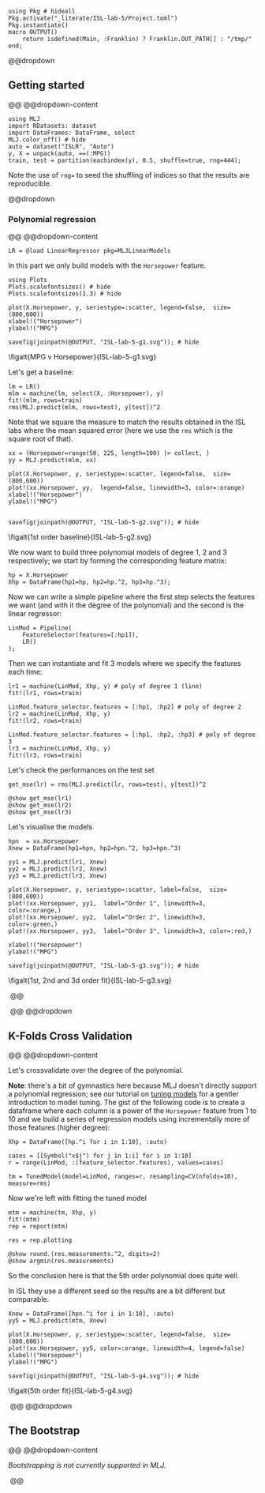 <!--This file was generated, do not modify it.-->
````julia:ex1
using Pkg # hideall
Pkg.activate("_literate/ISL-lab-5/Project.toml")
Pkg.instantiate()
macro OUTPUT()
    return isdefined(Main, :Franklin) ? Franklin.OUT_PATH[] : "/tmp/"
end;
````

@@dropdown
## Getting started
@@
@@dropdown-content

````julia:ex2
using MLJ
import RDatasets: dataset
import DataFrames: DataFrame, select
MLJ.color_off() # hide
auto = dataset("ISLR", "Auto")
y, X = unpack(auto, ==(:MPG))
train, test = partition(eachindex(y), 0.5, shuffle=true, rng=444);
````

Note the use of `rng=` to seed the shuffling of indices so that the results are reproducible.

@@dropdown
### Polynomial regression
@@
@@dropdown-content

````julia:ex3
LR = @load LinearRegressor pkg=MLJLinearModels
````

In this part we only build models with the `Horsepower` feature.

````julia:ex4
using Plots
Plots.scalefontsizes() # hide
Plots.scalefontsizes(1.3) # hide

plot(X.Horsepower, y, seriestype=:scatter, legend=false,  size=(800,600))
xlabel!("Horsepower")
ylabel!("MPG")

savefig(joinpath(@OUTPUT, "ISL-lab-5-g1.svg")); # hide
````

\figalt{MPG v Horsepower}{ISL-lab-5-g1.svg}

Let's get a baseline:

````julia:ex5
lm = LR()
mlm = machine(lm, select(X, :Horsepower), y)
fit!(mlm, rows=train)
rms(MLJ.predict(mlm, rows=test), y[test])^2
````

Note that we square the measure to  match the results obtained in the ISL labs where the mean squared error (here we use the `rms` which is the square root of that).

````julia:ex6
xx = (Horsepower=range(50, 225, length=100) |> collect, )
yy = MLJ.predict(mlm, xx)

plot(X.Horsepower, y, seriestype=:scatter, legend=false,  size=(800,600))
plot!(xx.Horsepower, yy,  legend=false, linewidth=3, color=:orange)
xlabel!("Horsepower")
ylabel!("MPG")


savefig(joinpath(@OUTPUT, "ISL-lab-5-g2.svg")); # hide
````

\figalt{1st order baseline}{ISL-lab-5-g2.svg}

We now want to build three polynomial models of degree 1, 2 and 3 respectively; we start by forming the corresponding feature matrix:

````julia:ex7
hp = X.Horsepower
Xhp = DataFrame(hp1=hp, hp2=hp.^2, hp3=hp.^3);
````

Now we  can write a simple pipeline where the first step selects the features we want (and with it the degree of the polynomial) and the second is the linear regressor:

````julia:ex8
LinMod = Pipeline(
    FeatureSelector(features=[:hp1]),
    LR()
);
````

Then we can  instantiate and fit 3 models where we specify the features each time:

````julia:ex9
lr1 = machine(LinMod, Xhp, y) # poly of degree 1 (line)
fit!(lr1, rows=train)

LinMod.feature_selector.features = [:hp1, :hp2] # poly of degree 2
lr2 = machine(LinMod, Xhp, y)
fit!(lr2, rows=train)

LinMod.feature_selector.features = [:hp1, :hp2, :hp3] # poly of degree 3
lr3 = machine(LinMod, Xhp, y)
fit!(lr3, rows=train)
````

Let's check the performances on the test set

````julia:ex10
get_mse(lr) = rms(MLJ.predict(lr, rows=test), y[test])^2

@show get_mse(lr1)
@show get_mse(lr2)
@show get_mse(lr3)
````

Let's visualise the models

````julia:ex11
hpn  = xx.Horsepower
Xnew = DataFrame(hp1=hpn, hp2=hpn.^2, hp3=hpn.^3)

yy1 = MLJ.predict(lr1, Xnew)
yy2 = MLJ.predict(lr2, Xnew)
yy3 = MLJ.predict(lr3, Xnew)

plot(X.Horsepower, y, seriestype=:scatter, label=false,  size=(800,600))
plot!(xx.Horsepower, yy1,  label="Order 1", linewidth=3, color=:orange,)
plot!(xx.Horsepower, yy2,  label="Order 2", linewidth=3, color=:green,)
plot!(xx.Horsepower, yy3,  label="Order 3", linewidth=3, color=:red,)

xlabel!("Horsepower")
ylabel!("MPG")

savefig(joinpath(@OUTPUT, "ISL-lab-5-g3.svg")); # hide
````

\figalt{1st, 2nd and 3d order fit}{ISL-lab-5-g3.svg}

‎
@@

‎
@@
@@dropdown
## K-Folds Cross Validation
@@
@@dropdown-content

Let's crossvalidate over the degree of the  polynomial.

**Note**: there's a  bit of gymnastics here because MLJ doesn't directly support a polynomial regression; see our tutorial on [tuning models](/getting-started/model-tuning/) for a gentler introduction to model tuning.
The gist of the following code is to create a dataframe where each column is a power of the `Horsepower` feature from 1 to 10 and we build a series of regression models using incrementally more of those features (higher degree):

````julia:ex12
Xhp = DataFrame([hp.^i for i in 1:10], :auto)

cases = [[Symbol("x$j") for j in 1:i] for i in 1:10]
r = range(LinMod, :(feature_selector.features), values=cases)

tm = TunedModel(model=LinMod, ranges=r, resampling=CV(nfolds=10), measure=rms)
````

Now we're left with fitting the tuned model

````julia:ex13
mtm = machine(tm, Xhp, y)
fit!(mtm)
rep = report(mtm)

res = rep.plotting

@show round.(res.measurements.^2, digits=2)
@show argmin(res.measurements)
````

So the conclusion here is that the 5th order polynomial does quite well.

In ISL they use a different seed so the results are a bit different but comparable.

````julia:ex14
Xnew = DataFrame([hpn.^i for i in 1:10], :auto)
yy5 = MLJ.predict(mtm, Xnew)

plot(X.Horsepower, y, seriestype=:scatter, legend=false,  size=(800,600))
plot!(xx.Horsepower, yy5, color=:orange, linewidth=4, legend=false)
xlabel!("Horsepower")
ylabel!("MPG")

savefig(joinpath(@OUTPUT, "ISL-lab-5-g4.svg")); # hide
````

\figalt{5th order fit}{ISL-lab-5-g4.svg}

‎
@@
@@dropdown
## The Bootstrap
@@
@@dropdown-content

_Bootstrapping is not currently supported in MLJ._

‎
@@

